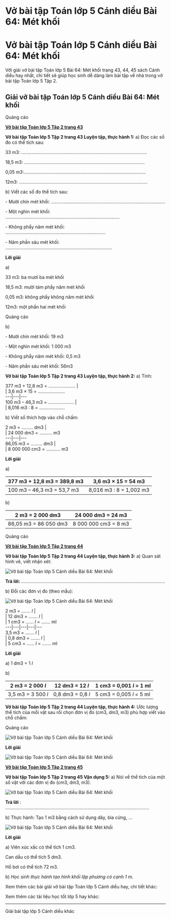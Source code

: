 # Vở bài tập Toán lớp 5 Cánh diều Bài 64: Mét khối

# Vở bài tập Toán lớp 5 Cánh diều Bài 64: Mét khối

Với giải vở bài tập Toán lớp 5 Bài 64: Mét khối trang 43, 44, 45 sách Cánh diều hay nhất, chi tiết sẽ giúp học sinh dễ dàng làm bài tập về nhà trong vở bài tập Toán lớp 5 Tập 2.

## Giải vở bài tập Toán lớp 5 Cánh diều Bài 64: Mét khối

Quảng cáo

[**Vở bài tập Toán lớp 5 Tập 2 trang 43**](https://vietjack.com/vbt-toan-5-cd/vbt-toan-lop-5-tap-2-trang-43.jsp)

**Vở bài tập Toán lớp 5 Tập 2 trang 43 Luyện tập, thực hành 1:** a) Đọc các số đo có thể tích sau: 

33 m3: ..................................................................................................

18,5 m3: ..............................................................................................

0,05 m3:...............................................................................................

12m3: ....................................................................................................

b) Viết các số đo thể tích sau:

\- Mười chín mét khối: .........................................................................................

\- Một nghìn mét khối: .........................................................................................

\- Không phẩy năm mét khối: ..............................................................................

\- Năm phần sáu mét khối: ...................................................................................

**Lời giải**

a) 

33 m3: ba mươi ba mét khối

18,5 m3: mười tám phẩy năm mét khối

0,05 m3: không phẩy không năm mét khối

12m3: một phần hai mét khối

Quảng cáo

b) 

\- Mười chín mét khối: 19 m3

\- Một nghìn mét khối: 1 000 m3

\- Không phẩy năm mét khối: 0,5 m3

\- Năm phần sáu mét khối: 56m3

**Vở bài tập Toán lớp 5 Tập 2 trang 43 Luyện tập, thực hành 2:** a) Tính:

  


377 m3 \+ 12,8 m3 = .....................  |    
|  3,6 m3 × 15 = .....................  
---|---|---  
100 m3 – 46,3 m3 = .................... |    
|  8,016 m3 : 8 = ....................  
  
b) Viết số thích hợp vào chỗ chấm:

2 m3 = ......... dm3 |    
|  24 000 dm3 = .......... m3  
---|---|---  
86,05 m3 = ......... dm3 |    
|  8 000 000 cm3 = ........... m3  
  
**Lời giải**

a) 

377 m3 \+ 12,8 m3 = 389,8 m3 |  3,6 m3 × 15 = 54 m3  
---|---  
100 m3 – 46,3 m3 = 53,7 m3 |  8,016 m3 : 8 = 1,002 m3  
  
b) 

2 m3 = 2 000 dm3 |  24 000 dm3 = 24 m3  
---|---  
86,05 m3 = 86 050 dm3 |  8 000 000 cm3 = 8 m3  
  
Quảng cáo

[**Vở bài tập Toán lớp 5 Tập 2 trang 44**](https://vietjack.com/vbt-toan-5-cd/vbt-toan-lop-5-tap-2-trang-44.jsp)

**Vở bài tập Toán lớp 5 Tập 2 trang 44 Luyện tập, thực hành 3:** a) Quan sát hình vẽ, viết nhận xét:

![Vở bài tập Toán lớp 5 Cánh diều Bài 64: Mét khối](https://vietjack.com/vbt-toan-5-cd/images/bai-64-met-khoi.PNG)

**Trả lời:** ................................................................................................................

b) Đổi các đơn vị đo (theo mẫu):

![Vở bài tập Toán lớp 5 Cánh diều Bài 64: Mét khối](https://vietjack.com/vbt-toan-5-cd/images/bai-64-met-khoi-a.PNG)

2 m3 = ....... _l_ |    
|  12 dm3 = ....... _l_ |    
|  1 cm3 = ...... _l_ = ....... ml  
---|---|---|---|---  
3,5 m3 = ....... _l_ |    
|  0,8 dm3 = ....... _l_ |    
|  5 cm3 = ...... _l_ = ....... ml  
  
**Lời giải**

a) 1 dm3 = 1 _l_

b) 

2 m3 = 2 000 _l_ |  12 dm3 = 12 _l_ |  1 cm3 = 0,001 _l_ = 1 ml  
---|---|---  
3,5 m3 = 3 500 _l_ |  0,8 dm3 = 0,8 _l_ |  5 cm3 = 0,005 _l_ = 5 ml  
  
**Vở bài tập Toán lớp 5 Tập 2 trang 44 Luyện tập, thực hành 4:** Ước lượng thể tích của mỗi vật sau rồi chọn đơn vị đo (cm3, dm3, m3) phù hợp viết vào chỗ chấm:

Quảng cáo

![Vở bài tập Toán lớp 5 Cánh diều Bài 64: Mét khối](https://vietjack.com/vbt-toan-5-cd/images/bai-64-met-khoi-1a.PNG)

**Lời giải**

![Vở bài tập Toán lớp 5 Cánh diều Bài 64: Mét khối](https://vietjack.com/vbt-toan-5-cd/images/bai-64-met-khoi-b.PNG)

[**Vở bài tập Toán lớp 5 Tập 2 trang 45**](https://vietjack.com/vbt-toan-5-cd/vbt-toan-lop-5-tap-2-trang-45.jsp)

**Vở bài tập Toán lớp 5 Tập 2 trang 45 Vận dụng 5:** a) Nói về thể tích của một số vật với các đơn vị đo (cm3, dm3, m3).

![Vở bài tập Toán lớp 5 Cánh diều Bài 64: Mét khối](https://vietjack.com/vbt-toan-5-cd/images/bai-64-met-khoi-1b.PNG)

**Trả lời** : ................................................................................................................

b) Thực hành: Tạo 1 m3 bằng cách sử dụng dây, bìa cứng, …

![Vở bài tập Toán lớp 5 Cánh diều Bài 64: Mét khối](https://vietjack.com/vbt-toan-5-cd/images/bai-64-met-khoi-c.PNG)

**Lời giải**

a) Viên xúc xắc có thể tích 1 cm3.

Can dầu có thể tích 5 dm3.

Hồ bơi có thể tích 72 m3.

b) _Học sinh thực hành tạo hình khối lập phương có cạnh 1 m._

Xem thêm các bài giải vở bài tập Toán lớp 5 Cánh diều hay, chi tiết khác:

Xem thêm các tài liệu học tốt lớp 5 hay khác:

* * *

Giải bài tập lớp 5 Cánh diều khác
